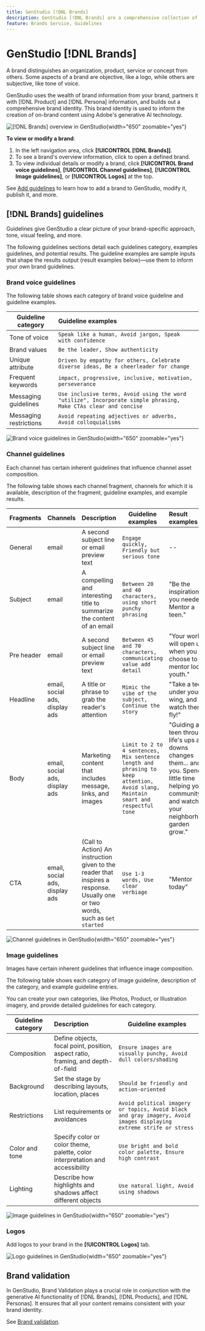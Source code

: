 ```yaml
---
title: GenStudio [!DNL Brands]
description: GenStudio [!DNL Brands] are a comprehensive collection of brand assets—marketing copy, imagery, experiences, and more—to inform the creation of brand-aligned content in GenStudio.
feature: Brands Service, Guidelines
---
```


# GenStudio [!DNL Brands]

A brand distinguishes an organization, product, service or concept from others. Some aspects of a brand are objective, like a logo, while others are subjective, like tone of voice.

GenStudio uses the wealth of brand information from your brand, partners it with [!DNL Product] and [!DNL Persona] information, and builds out a comprehensive brand identity. This brand identity is used to inform the creation of on-brand content using Adobe's generative AI technology.

![[!DNL Brands] overview in GenStudio](/help/assets/brand-overview-home.png){width="650" zoomable="yes"}

**To view or modify a brand**:

1. In the left navigation area, click **[!UICONTROL [!DNL Brands]]**.
1. To see a brand's overview information, click to open a defined brand.
1. To view individual details or modify a brand, click **[!UICONTROL Brand voice guidelines]**, **[!UICONTROL Channel guidelines]**, **[!UICONTROL Image guidelines]**, or **[!UICONTROL Logos]** at the top.

See [Add guidelines](add-guidelines.md) to learn how to add a brand to GenStudio, modify it, publish it, and more.

## [!DNL Brands] guidelines

Guidelines give GenStudio a clear picture of your brand-specific approach, tone, visual feeling, and more.

The following guidelines sections detail each guidelines category, examples guidelines, and potential results. The guideline examples are sample inputs that shape the results output (result examples below)—use them to inform your own brand guidelines.

### Brand voice guidelines

The following table shows each category of brand voice guideline and guideline examples.

| Guideline category | Guideline examples |
| ------------------| :---------- |
| Tone of voice       | `Speak like a human, Avoid jargon, Speak with confidence` |
| Brand values        | `Be the leader, Show authenticity` |
| Unique attribute    | `Driven by empathy for others, Celebrate diverse ideas, Be a cheerleader for change` |
| Frequent keywords   | `impact, progressive, inclusive, motivation, perseverance` |
| Messaging guidelines | `Use inclusive terms, Avoid using the word "utilize", Incorporate simple phrasing, Make CTAs clear and concise` |
| Messaging restrictions | `Avoid repeating adjectives or adverbs, Avoid colloquialisms` |

![Brand voice guidelines in GenStudio](/help/assets/brand-voice-guidelines.png){width="650" zoomable="yes"}

### Channel guidelines

Each channel has certain inherent guidelines that influence channel asset composition.

The following table shows each channel fragment, channels for which it is available, description of the fragment, guideline examples, and example results.

| Fragments | Channels | Description | Guideline examples | Result examples |
| ------------------| --------- | --------- | -------- | :---------- |
| General        | email | A second subject line or email preview text | `Engage quickly, Friendly but serious tone` | -- |
| Subject           | email | A compelling and interesting title to summarize the content of an email | `Between 20 and 40 characters, using short punchy phrasing` | "Be the inspiration you needed. Mentor a teen." |
| Pre header        | email | A second subject line or email preview text |  `Between 45 and 70 characters, communicating value add detail` | "Your world will open up when you choose to mentor local youth." |
| Headline          | email, social ads, display ads | A title or phrase to grab the reader's attention | `Mimic the vibe of the subject, Continue the story` | "Take a teen under your wing, and watch them fly!" |
| Body              | email, social ads, display ads | Marketing content that includes message, links, and images | `Limit to 2 to 4 sentences, Mix sentence length and phrasing to keep attention, Avoid slang, Maintain smart and respectful tone` | "Guiding a teen through life's ups and downs changes them... and you. Spend a little time helping your community and watch your neighborhood garden grow." |
| CTA               | email, social ads, display ads | (Call to Action) An instruction given to the reader that inspires a response. Usually one or two words, such as `Get started` | `Use 1-3 words, Use clear verbiage` | "Mentor today" |

![Channel guidelines in GenStudio](/help/assets/channel-guidelines.png){width="650" zoomable="yes"}

### Image guidelines

Images have certain inherent guidelines that influence image composition.

The following table shows each category of image guideline, description of the category, and example guideline entries.

You can create your own categories, like Photos, Product, or Illustration imagery, and provide detailed guidelines for each category.

| Guideline category    | Description | Guideline examples |
| ------------------ | :---------- | -------- |
|Composition    | Define objects, focal point, position, aspect ratio, framing, and depth-of-field | `Ensure images are visually punchy, Avoid dull colors/shading` |
| Background     | Set the stage by describing layouts, location, places | `Should be friendly and action-oriented` |
| Restrictions   | List requirements or avoidances | `Avoid political imagery or topics, Avoid black and gray imagery, Avoid images displaying extreme strife or stress` |
| Color and tone | Specify color or color theme, palette, color interpretation and accessibility | `Use bright and bold color palette, Ensure high contrast` |
| Lighting   | Describe how highlights and shadows affect different objects| `Use natural light, Avoid using shadows` |

![Image guidelines in GenStudio](/help/assets/image-guidelines.png){width="650" zoomable="yes"}

### Logos

Add logos to your brand in the **[!UICONTROL Logos]** tab.

![Logo guidelines in GenStudio](/help/assets/logos.png){width="650" zoomable="yes"}

## Brand validation

In GenStudio, Brand Validation plays a crucial role in conjunction with the generative AI functionality of [!DNL Brands], [!DNL Products], and [!DNL Personas]. It ensures that all your content remains consistent with your brand identity.

See [Brand validation](/help/user-guide/guidelines/brand-validation.md).
